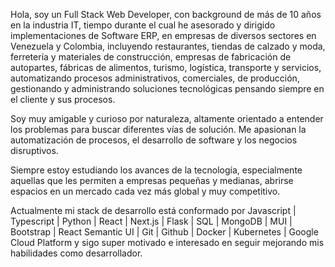 Hola, soy un Full Stack Web Developer, con background de más de 10 años en la industria IT, tiempo durante el cual he asesorado y dirigido implementaciones de Software ERP, en empresas de diversos sectores en Venezuela y Colombia, incluyendo restaurantes, tiendas de calzado y moda, ferretería y materiales de construcción, empresas de fabricación de autopartes, fábricas de alimentos, turismo, logística, transporte y servicios, automatizando procesos administrativos, comerciales, de producción, gestionando y administrando soluciones tecnológicas pensando siempre en el cliente y sus procesos. 

Soy muy amigable y curioso por naturaleza, altamente orientado a entender los problemas para buscar diferentes vías de solución. Me apasionan la automatización de procesos, el desarrollo de software y los negocios disruptivos. 

Siempre estoy estudiando los avances de la tecnología, especialmente aquellas que les permiten a empresas pequeñas y medianas, abrirse espacios en un mercado cada vez más global y muy competitivo.

Actualmente mi stack de desarrollo está conformado por Javascript | Typescript | Python | React | Next.js | Flask | SQL | MongoDB | MUI | Bootstrap | React Semantic UI | Git | Github | Docker | Kubernetes | Google Cloud Platform y sigo super motivado e interesado en seguir mejorando mis habilidades como desarrollador.



<!---
rcaterino/rcaterino is a ✨ special ✨ repository because its `README.md` (this file) appears on your GitHub profile.
You can click the Preview link to take a look at your changes.
--->
